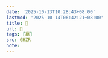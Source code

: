 ```yaml
---
date: '2025-10-13T10:28:43+08:00'
lastmod: '2025-10-14T06:42:21+08:00'
title: 􃦭
url: 􃦭
tags: [嬴]
src: GHZR
note:
---
```

